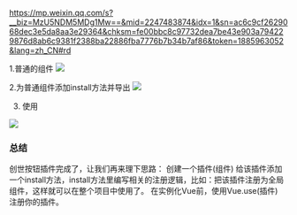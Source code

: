 https://mp.weixin.qq.com/s?__biz=MzU5NDM5MDg1Mw==&mid=2247483874&idx=1&sn=ac6c9cf2629068dec3e5da8aa3e29364&chksm=fe00bbc8c97732dea7be43e903a794229876d8ab6c9381f2388ba22886fba7776b7b34b7af86&token=1885963052&lang=zh_CN#rd

1.普通的组件
<img src="https://mmbiz.qpic.cn/mmbiz_png/FaeDdIfeuq6NAyXZzGxib0Hk5qLDICokxOodBmY7z07gEBApLr43ly1V6HJ72nQb9Mfxlicq6YgXLUzCa7CiaciaVQ/640?wx_fmt=png&tp=webp&wxfrom=5&wx_lazy=1&wx_co=1">

2.为普通组件添加install方法并导出
<img src="https://mmbiz.qpic.cn/mmbiz_png/FaeDdIfeuq6NAyXZzGxib0Hk5qLDICokxPsMMlcREXR8ia7Lib0S8l8CQGQexhswBgTww3K2pfjOicdT6VlJCzszLw/640?wx_fmt=png&tp=webp&wxfrom=5&wx_lazy=1&wx_co=1">

3. 使用

<img src="https://mmbiz.qpic.cn/mmbiz_png/FaeDdIfeuq6NAyXZzGxib0Hk5qLDICokxicLIpNfZej84Fjzm7J1h0P1oGpeGhdDiaGqdGWibCMZpXo0qNKEGNibfvg/640?wx_fmt=png&tp=webp&wxfrom=5&wx_lazy=1&wx_co=1">

### 总结
创世按钮插件完成了，让我们再来理下思路：
创建一个插件(组件)
给该插件添加一个install方法，install方法里编写相关的注册逻辑，比如：把该插件注册为全局组件，这样就可以在整个项目中使用了。
在实例化Vue前，使用Vue.use(插件) 注册你的插件。